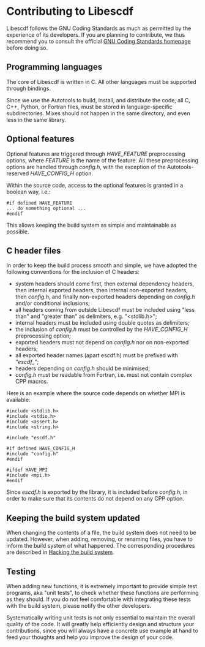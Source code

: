 Contributing to Libescdf
========================

Libescdf follows the GNU Coding Standards as much as permitted by the
experience of its developers. If you are planning to contribute, we thus
recommend you to consult the official [GNU Coding Standards
homepage](https://www.gnu.org/prep/standards/) before doing so.


Programming languages
---------------------

The core of Libescdf is written in C. All other languages must be supported
through bindings.

Since we use the Autotools to build, install, and distribute the code, all C,
C++, Python, or Fortran files, must be stored in language-specific
subdirectories. Mixes should not happen in the same directory, and even less
in the same library.


Optional features
-----------------

Optional features are triggered through *HAVE_FEATURE* preprocessing options,
where *FEATURE* is the name of the feature. All these preprocessing options
are handled through *config.h*, with the exception of the Autotools-reserved
*HAVE_CONFIG_H* option.

Within the source code, access to the optional features is granted in a
boolean way, i.e.:

    #if defined HAVE_FEATURE
    ... do something optional ...
    #endif

This allows keeping the build system as simple and maintainable as possible.


C header files
--------------

In order to keep the build process smooth and simple, we have adopted the
following conventions for the inclusion of C headers:

  * system headers should come first, then external dependency headers, then
    internal exported headers, then internal non-exported headers, then
    *config.h*, and finally non-exported headers depending on *config.h*
    and/or conditional inclusions;
  * all headers coming from outside Libescdf must be included using
    "less than" and "greater than" as delimiters, e.g. "<stdlib.h>";
  * internal headers must be included using double quotes as delimiters;
  * the inclusion of *config.h* must be controlled by the *HAVE_CONFIG_H*
    preprocessing option;
  * exported headers must not depend on *config.h* nor on non-exported
    headers;
  * all exported header names (apart escdf.h) must be prefixed with
    *"escdf_"*;
  * headers depending on *config.h* should be minimised;
  * *config.h* must be readable from Fortran, i.e. must not contain complex
    CPP macros.

Here is an example where the source code depends on whether MPI is available:

    #include <stdlib.h>
    #include <stdio.h>
    #include <assert.h>
    #include <string.h>

    #include "escdf.h"

    #if defined HAVE_CONFIG_H
    #include "config.h"
    #endif

    #ifdef HAVE_MPI
    #include <mpi.h>
    #endif

Since *escdf.h* is exported by the library, it is included before *config.h*,
in order to make sure that its contents do not depend on any CPP option.


Keeping the build system updated
--------------------------------

When changing the contents of a file, the build system does not need to be
updated. However, when adding, removing, or renaming files, you have to inform
the build system of what happened. The corresponding procedures are described
in [Hacking the build system](hacking-the-build-system.html).


Testing
-------

When adding new functions, it is extremely important to provide simple test
programs, aka "unit tests", to check whether these functions are performing as
they should. If you do not feel comfortable with integrating these tests with
the build system, please notify the other developers.

Systematically writing unit tests is not only essential to maintain the
overall quality of the code. It will greatly help efficiently design and
structure your contributions, since you will always have a concrete use
example at hand to feed your thoughts and help you improve the design of your
code.

